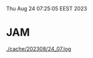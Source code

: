 Thu Aug 24 07:25:05 EEST 2023
# JAM
<a href='./cache/202308/24_07.log'>./cache/202308/24_07.log</a>
